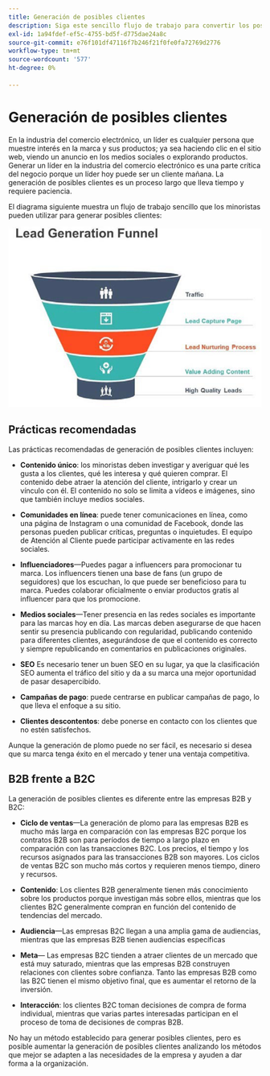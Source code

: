```yaml
---
title: Generación de posibles clientes
description: Siga este sencillo flujo de trabajo para convertir los posibles clientes de comercio electrónico en transacciones.
exl-id: 1a94fdef-ef5c-4755-bd5f-d775dae24a8c
source-git-commit: e76f101df47116f7b246f21f0fe0fa72769d2776
workflow-type: tm+mt
source-wordcount: '577'
ht-degree: 0%

---
```


# Generación de posibles clientes

En la industria del comercio electrónico, un líder es cualquier persona que muestre interés en la marca y sus productos; ya sea haciendo clic en el sitio web, viendo un anuncio en los medios sociales o explorando productos. Generar un líder en la industria del comercio electrónico es una parte crítica del negocio porque un líder hoy puede ser un cliente mañana. La generación de posibles clientes es un proceso largo que lleva tiempo y requiere paciencia.

El diagrama siguiente muestra un flujo de trabajo sencillo que los minoristas pueden utilizar para generar posibles clientes:

![Diagrama del canal de generación de posibles clientes](../../assets/playbooks/lead-generation-funnel.png)

## Prácticas recomendadas

Las prácticas recomendadas de generación de posibles clientes incluyen:

- **Contenido único**: los minoristas deben investigar y averiguar qué les gusta a los clientes, qué les interesa y qué quieren comprar. El contenido debe atraer la atención del cliente, intrigarlo y crear un vínculo con él. El contenido no solo se limita a vídeos e imágenes, sino que también incluye medios sociales.

- **Comunidades en línea**: puede tener comunicaciones en línea, como una página de Instagram o una comunidad de Facebook, donde las personas pueden publicar críticas, preguntas o inquietudes. El equipo de Atención al Cliente puede participar activamente en las redes sociales.

- **Influenciadores**—Puedes pagar a influencers para promocionar tu marca. Los influencers tienen una base de fans (un grupo de seguidores) que los escuchan, lo que puede ser beneficioso para tu marca. Puedes colaborar oficialmente o enviar productos gratis al influencer para que los promocione.

- **Medios sociales**—Tener presencia en las redes sociales es importante para las marcas hoy en día. Las marcas deben asegurarse de que hacen sentir su presencia publicando con regularidad, publicando contenido para diferentes clientes, asegurándose de que el contenido es correcto y siempre republicando en comentarios en publicaciones originales.

- **SEO** Es necesario tener un buen SEO en su lugar, ya que la clasificación SEO aumenta el tráfico del sitio y da a su marca una mejor oportunidad de pasar desapercibido.

- **Campañas de pago**: puede centrarse en publicar campañas de pago, lo que lleva el enfoque a su sitio.

- **Clientes descontentos**: debe ponerse en contacto con los clientes que no estén satisfechos.

Aunque la generación de plomo puede no ser fácil, es necesario si desea que su marca tenga éxito en el mercado y tener una ventaja competitiva.

## B2B frente a B2C

La generación de posibles clientes es diferente entre las empresas B2B y B2C:

- **Ciclo de ventas**—La generación de plomo para las empresas B2B es mucho más larga en comparación con las empresas B2C porque los contratos B2B son para períodos de tiempo a largo plazo en comparación con las transacciones B2C. Los precios, el tiempo y los recursos asignados para las transacciones B2B son mayores. Los ciclos de ventas B2C son mucho más cortos y requieren menos tiempo, dinero y recursos.

- **Contenido**: Los clientes B2B generalmente tienen más conocimiento sobre los productos porque investigan más sobre ellos, mientras que los clientes B2C generalmente compran en función del contenido de tendencias del mercado.

- **Audiencia**—Las empresas B2C llegan a una amplia gama de audiencias, mientras que las empresas B2B tienen audiencias específicas

- **Meta**— Las empresas B2C tienden a atraer clientes de un mercado que está muy saturado, mientras que las empresas B2B construyen relaciones con clientes sobre confianza. Tanto las empresas B2B como las B2C tienen el mismo objetivo final, que es aumentar el retorno de la inversión.

- **Interacción**: los clientes B2C toman decisiones de compra de forma individual, mientras que varias partes interesadas participan en el proceso de toma de decisiones de compras B2B.

No hay un método establecido para generar posibles clientes, pero es posible aumentar la generación de posibles clientes analizando los métodos que mejor se adapten a las necesidades de la empresa y ayuden a dar forma a la organización.
